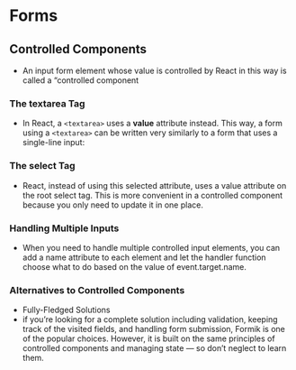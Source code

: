 # Forms

## Controlled Components

- An input form element whose value is controlled by React in this way is called a “controlled component

### The textarea Tag

- In React, a `<textarea>` uses a **value** attribute instead. This way, a form using a `<textarea>` can be written very similarly to a form that uses a single-line input:

### The select Tag

- React, instead of using this selected attribute, uses a value attribute on the root select tag. This is more convenient in a controlled component because you only need to update it in one place.

### Handling Multiple Inputs

- When you need to handle multiple controlled input elements, you can add a name attribute to each element and let the handler function choose what to do based on the value of event.target.name.

### Alternatives to Controlled Components

- Fully-Fledged Solutions
- if you’re looking for a complete solution including validation, keeping track of the visited fields, and handling form submission, Formik is one of the popular choices. However, it is built on the same principles of controlled components and managing state — so don’t neglect to learn them.